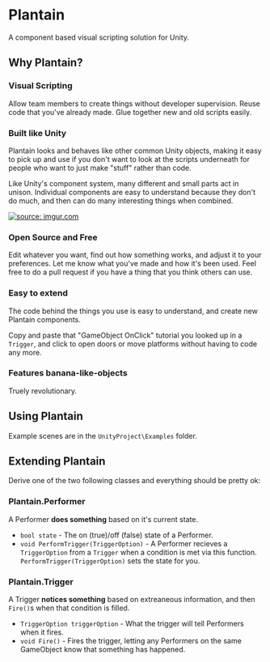 # Plantain
A component based visual scripting solution for Unity.

## Why Plantain?

### Visual Scripting

Allow team members to create things without developer supervision. Reuse code that you've already made. Glue together new and old scripts easily.

### Built like Unity

Plantain looks and behaves like other common Unity objects, making it easy to pick up and use if you don't want to look at the scripts underneath for people who want to just make "stuff" rather than code.

Like Unity's component system, many different and small parts act in unison. Individual components are easy to understand because they don't do much, and then can do many interesting things when combined.

<a href="http://imgur.com/pdn60Up"><img src="http://i.imgur.com/pdn60Up.gif" title="source: imgur.com" /></a>

### Open Source and Free

Edit whatever you want, find out how something works, and adjust it to your preferences. Let me know what you've made and how it's been used. Feel free to do a pull request if you have a thing that you think others can use.

### Easy to extend

The code behind the things you use is easy to understand, and create new Plantain components.

Copy and paste that "GameObject OnClick" tutorial you looked up in a `Trigger`, and click to open doors or move platforms without having to code any more.

### Features banana-like-objects

Truely revolutionary.

## Using Plantain

Example scenes are in the `UnityProject\Examples` folder. 

## Extending Plantain

Derive one of the two following classes and everything should be pretty ok:

### Plantain.Performer

A Performer __does something__ based on it's current state.

* `bool state` - The on (true)/off (false) state of a Performer.
* `void PerformTrigger(TriggerOption)` - A Performer recieves a `TriggerOption` from a `Trigger` when a condition is met via this function. `PerformTrigger(TriggerOption)` sets the state for you.
 
### Plantain.Trigger

A Trigger __notices something__ based on extreaneous information, and then `Fire()`s when that condition is filled.

* `TriggerOption triggerOption` - What the trigger will tell Performers when it fires.
* `void Fire()` - Fires the trigger, letting any Performers on the same GameObject know that something has happened.
